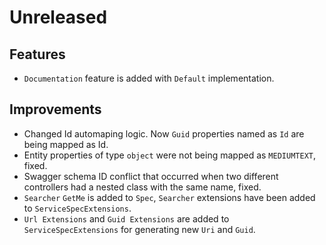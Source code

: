 # Unreleased

## Features

- `Documentation` feature is added with `Default` implementation.

## Improvements

- Changed Id automaping logic. Now `Guid` properties named as `Id` are being
 mapped as Id.
- Entity properties of type `object` were not being mapped as `MEDIUMTEXT`,
 fixed.
- Swagger schema ID conflict that occurred when two different controllers had a
  nested class with the same name, fixed.
- `Searcher` `GetMe` is added to `Spec`, `Searcher` extensions have been added
  to `ServiceSpecExtensions`.
- `Url Extensions` and `Guid Extensions` are added to `ServiceSpecExtensions`
  for generating new `Uri` and `Guid`.
